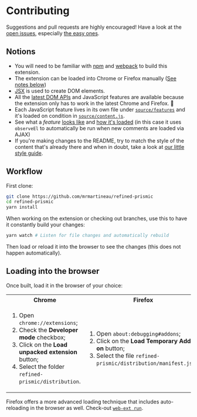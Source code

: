 # Contributing

Suggestions and pull requests are highly encouraged! Have a look at the [open issues](https://github.com/mrmartineau/refined-prismic/issues?q=is%3Aissue+is%3Aopen+label%3A%22help+wanted%22+sort%3Areactions-%2B1-desc), especially [the easy ones](https://github.com/mrmartineau/refined-prismic/issues?q=is%3Aissue+is%3Aopen+label%3A%22good+first+issue%22+sort%3Areactions-%2B1-desc).

## Notions

- You will need to be familiar with [npm](https://docs.npmjs.com/getting-started/) and [webpack](https://web-design-weekly.com/2014/09/24/diving-webpack/) to build this extension.
- The extension can be loaded into Chrome or Firefox manually ([See notes below](#loading-into-the-browser))
- [JSX](https://reactjs.org/docs/introducing-jsx.html) is used to create DOM elements.
- All the [latest DOM APIs](https://github.com/WebReflection/dom4#features) and JavaScript features are available because the extension only has to work in the latest Chrome and Firefox. 🎉
- Each JavaScript feature lives in its own file under [`source/features`](https://github.com/mrmartineau/refined-prismic/tree/master/source/features) and it's loaded on condition in [`source/content.js`](https://github.com/mrmartineau/refined-prismic/blob/master/source/content.js).
- See what a _feature_ [looks like](https://github.com/mrmartineau/refined-prismic/blob/master/source/features/add-time-machine-links-to-comments.js) and [how it's loaded](https://github.com/mrmartineau/refined-prismic/blob/d7768508c3919558daa6b2ccc5a15aa73d081551/source/content.js#L176) (in this case it uses `observeEl` to automatically be run when new comments are loaded via AJAX)
- If you're making changes to the README, try to match the style of the content that's already there and when in doubt, take a look at [our little style guide](https://github.com/mrmartineau/refined-prismic/issues/1139).

## Workflow

First clone:

```sh
git clone https://github.com/mrmartineau/refined-prismic
cd refined-prismic
yarn install
```

When working on the extension or checking out branches, use this to have it constantly build your changes:

```sh
yarn watch # Listen for file changes and automatically rebuild
```

Then load or reload it into the browser to see the changes (this does not happen automatically).

## Loading into the browser

Once built, load it in the browser of your choice:

<table>
	<tr>
		<th>Chrome</th>
		<th>Firefox</th>
	</tr>
	<tr>
		<td width="50%">
			<ol>
				<li>Open <code>chrome://extensions</code>;
				<li>Check the <strong>Developer mode</strong> checkbox;
				<li>Click on the <strong>Load unpacked extension</strong> button;
				<li>Select the folder <code>refined-prismic/distribution</code>.
			</ol>
		</td>
		<td width="50%">
			<ol>
				<li>Open <code>about:debugging#addons</code>;
				<li>Click on the <strong>Load Temporary Add-on</strong> button;
				<li>Select the file <code>refined-prismic/distribution/manifest.json</code>.
			</ol>
		</td>
	</tr>
</table>

Firefox offers a more advanced loading technique that includes auto-reloading in the browser as well. Check-out [`web-ext run`](https://developer.mozilla.org/en-US/Add-ons/WebExtensions/web-ext_command_reference#web-ext_run).
